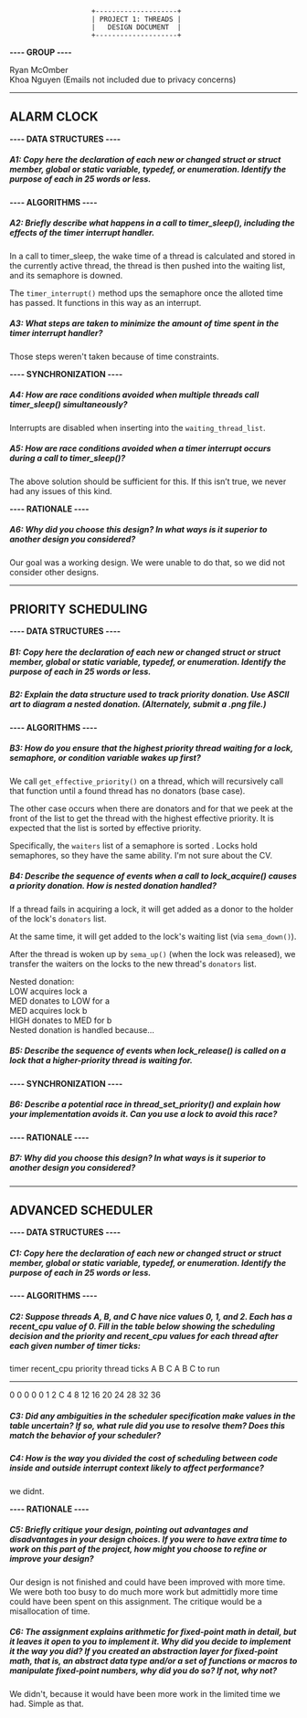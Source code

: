 
						+--------------------+  
						| PROJECT 1: THREADS |  
						|   DESIGN DOCUMENT  |  
						+--------------------+

**---- GROUP ----**  

Ryan McOmber  
Khoa Nguyen
(Emails not included due to privacy concerns)

----------------------------------------------------------
## ALARM CLOCK

**---- DATA STRUCTURES ----**

##### A1: Copy here the declaration of each new or changed _struct_ or _struct_ member, global or static variable, _typedef_, or enumeration.  Identify the purpose of each in 25 words or less.



**---- ALGORITHMS ----**

##### A2: Briefly describe what happens in a call to timer_sleep(), including the effects of the timer interrupt handler.

In a call to timer_sleep, the wake time of a 
thread is calculated and stored in the currently active
thread, the thread is then pushed into the waiting list,
and its semaphore is downed.

The `timer_interrupt()` method ups the semaphore 
once the alloted time has passed. It functions in this
way as an interrupt.

##### A3: What steps are taken to minimize the amount of time spent in the timer interrupt handler?

Those steps weren't taken because of time constraints.

**---- SYNCHRONIZATION ----**

##### A4: How are race conditions avoided when multiple threads call timer_sleep() simultaneously?

Interrupts are disabled when inserting into the `waiting_thread_list`.

##### A5: How are race conditions avoided when a timer interrupt occurs during a call to timer_sleep()?

The above solution should be sufficient for this. If this isn’t true, we never had any issues of this kind.

**---- RATIONALE ----**

##### A6: Why did you choose this design?  In what ways is it superior to another design you considered?

Our goal was a working design. We were unable to do that, so we did not consider other designs.

----------------------------------------------------------
## PRIORITY SCHEDULING

**---- DATA STRUCTURES ----**

##### B1: Copy here the declaration of each new or changed _struct_ or _struct_ member, global or static variable, _typedef_, or enumeration.  Identify the purpose of each in 25 words or less.


##### B2: Explain the data structure used to track priority donation. Use ASCII art to diagram a nested donation.  (Alternately, submit a .png file.)

**---- ALGORITHMS ----**

##### B3: How do you ensure that the highest priority thread waiting for a lock, semaphore, or condition variable wakes up first?

We call `get_effective_priority()` on a thread, which will recursively
call that function until a found thread has no donators (base case).

The other case occurs when there are donators and for that we peek at
the front of the list to get the thread with the highest effective priority. It is expected that the list is sorted by effective priority.

Specifically, the `waiters` list of a semaphore is sorted
. Locks hold semaphores, so they have the same 
ability. I'm not sure about the CV.

##### B4: Describe the sequence of events when a call to lock_acquire() causes a priority donation.  How is nested donation handled?

If a thread fails in acquiring a lock, it will get added as a
donor to the holder of the lock's `donators` list.

At the same time, it will get added to the lock's waiting list 
(via `sema_down()`).

After the thread is woken up by `sema_up()` (when the lock was 
released), we transfer the waiters on the locks to the new 
thread's `donators` list.

Nested donation:  
LOW acquires lock a  
MED donates to LOW for a  
MED acquires lock b  
HIGH donates to MED for b  
Nested donation is handled because...

##### B5: Describe the sequence of events when lock_release() is called on a lock that a higher-priority thread is waiting for.

**---- SYNCHRONIZATION ----**

##### B6: Describe a potential race in thread_set_priority() and explain how your implementation avoids it.  Can you use a lock to avoid this race?

**---- RATIONALE ----**

##### B7: Why did you choose this design?  In what ways is it superior to another design you considered?

----------------------------------------------------------
## ADVANCED SCHEDULER	  

**---- DATA STRUCTURES ----**

##### C1: Copy here the declaration of each new or changed _struct_ or _struct_ member, global or static variable, _typedef_, or enumeration.  Identify the purpose of each in 25 words or less.

**---- ALGORITHMS ----**

##### C2: Suppose threads A, B, and C have nice values 0, 1, and 2.  Each has a recent_cpu value of 0.  Fill in the table below showing the scheduling decision and the priority and recent_cpu values for each thread after each given number of timer ticks:

timer  recent_cpu    priority   thread
ticks   A   B   C   A   B   C   to run
-----  --  --  --  --  --  --   ------
 0	0   0   0   0   1   2     C
 4
 8
12
16
20
24
28
32
36

##### C3: Did any ambiguities in the scheduler specification make values in the table uncertain?  If so, what rule did you use to resolve them?  Does this match the behavior of your scheduler?


##### C4: How is the way you divided the cost of scheduling between code inside and outside interrupt context likely to affect performance?
we didnt.

**---- RATIONALE ----**

##### C5: Briefly critique your design, pointing out advantages and disadvantages in your design choices.  If you were to have extra time to work on this part of the project, how might you choose to refine or improve your design?
Our design is not finished and could have been improved with more time. We were both too busy to do much more work but admittidly more time could have been spent on this assignment. The critique would be a misallocation of time.

##### C6: The assignment explains arithmetic for fixed-point math in detail, but it leaves it open to you to implement it.  Why did you decide to implement it the way you did?  If you created an abstraction layer for fixed-point math, that is, an abstract data type and/or a set of functions or macros to manipulate fixed-point numbers, why did you do so?  If not, why not?

We didn't, because it would have been more work in the limited time we had. Simple as that.
